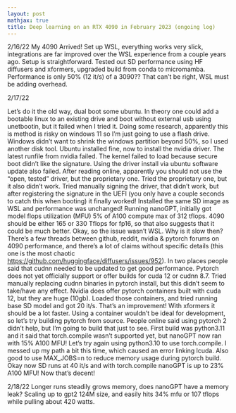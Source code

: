 ```yaml
---
layout: post
mathjax: true
title: Deep learning on an RTX 4090 in February 2023 (ongoing log)
---
```


2/16/22
My 4090 Arrived!
Set up WSL, everything works very slick, integrations are far improved over the WSL experience from a couple years ago. Setup is straightforward.
Tested out SD performance using HF diffusers and xformers, upgraded build from conda to micromamba. Performance is only 50% (12 it/s) of a 3090?? That can’t be right, WSL must be adding overhead.

2/17/22

Let’s do it the old way, dual boot some ubuntu.
In theory one could add a bootable linux to an existing drive and boot without external usb using unetbootin, but it failed when I tried it. Doing some research, apparently this is method is risky on windows 11 so I’m just going to use a flash drive.
Windows didn’t want to shrink the windows partition beyond 50%, so I used another disk tool.
Ubuntu installed fine, now to install the nvidia driver. The latest runfile from nvidia failed. The kernel failed to load because secure boot didn’t like the signature. Using the driver install via ubuntu software update also failed. After reading online, apparently you should not use the “open, tested” driver, but the proprietary one. Tried the proprietary one, but it also didn’t work. Tried manually signing the driver, that didn’t work, but after registering the signature in the UEFI (you only have a couple seconds to catch this when booting) it finally worked! Installed the same SD image as WSL and performance was unchanged! Running nanoGPT, initially got model flops utilization (MFU) 5% of A100 compute max of 312 tflops. 4090 should be either 165 or 330 Tflops for fp16, so that also suggests that it could be much better. Okay, so the issue wasn’t WSL. Why is it slow then? There’s a few threads between github, reddit, nvidia & pytorch forums on 4090 performance, and there’s a lot of claims without specific details (this one is the most chaotic https://github.com/huggingface/diffusers/issues/952). In two places people said that cudnn needed to be updated to get good performance. Pytorch does not yet officially support or offer builds for cuda 12 or cudnn 8.7. Tried manually replacing cudnn binaries in pytorch install, but this didn’t seem to take/have any effect. Nvidia does offer pytorch containers built with cuda 12, but they are huge (10gb). Loaded those containers, and tried running base SD model and got 20 it/s. That’s an improvement! With xformers it should be a lot faster. Using a container wouldn’t be ideal for development, so let’s try building pytorch from source. People online said using pytorch 2 didn’t help, but I’m going to build that just to see. First build was python3.11 and it said that torch.compile wasn’t supported yet, but nanoGPT now ran with 15% A100 MFU! Let’s try again using python3.10 to use torch.compile. I messed up my path a bit this time, which caused an error linking lcuda. Also good to use MAX_JOBS=n to reduce memory usage during pytorch build. Okay now SD runs at 40 it/s and with torch.compile nanoGPT is up to 23% A100 MFU! Now that’s decent!

2/18/22
Longer runs steadily grows memory, does nanoGPT have a memory leak?
Scaling up to gpt2 124M size, and easily hits 34% mfu or 107 tflops while pulling about 420 watts.
